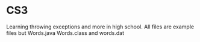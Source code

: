# CS3
Learning throwing exceptions and more in high school. All files are example files but Words.java Words.class and words.dat
